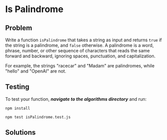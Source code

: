 # Is Palindrome

## Problem 

Write a  function `isPalindrome` that takes a string as input and returns `true` if the string is a palindrome, and `false` otherwise. A palindrome is a word, phrase, number, or other sequence of characters that reads the same forward and backward, ignoring spaces, punctuation, and capitalization.

For example, the strings "racecar" and "Madam" are palindromes, while "hello" and "OpenAI" are not.


## Testing

To test your function, _**navigate to the algorithms directory**_ and run:

```
npm install

npm test isPalindrome.test.js
```

## Solutions

